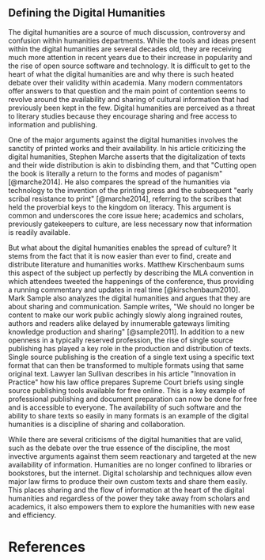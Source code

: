 
## Defining the Digital Humanities
 
The digital humanities are a source of much discussion, controversy and confusion within humanities departments. While the tools and ideas present within the digital humanities are several decades old, they are receiving much more attention in recent years due to their increase in popularity and the rise of open source software and technology. It is difficult to get to the heart of what the digital humanities are and why there is such heated debate over their validity within academia. Many modern commentators offer answers to that question and the main point of contention seems to revolve around the availability and sharing of cultural information that had previously been kept in the few. Digital humanities are perceived as a threat to literary studies because they encourage sharing and free access to information and publishing.

One of the major arguments against the digital humanities involves the sanctity of printed works and their availability. In his article criticizing the digital humanities, Stephen Marche asserts that the digitalization of texts and their wide distribution is akin to disbinding them, and that "Cutting open the book is literally a return to the forms and modes of paganism" [@marche2014]. He also compares the spread of the humanities via technology to the invention of the printing press and the subsequent "early scribal resistance to print" [@marche2014], referring to the scribes that held the proverbial keys to the kingdom on literacy. This argument is common and underscores the core issue here; academics and scholars, previously gatekeepers to culture, are less necessary now that information is readily available.

But what about the digital humanities enables the spread of culture? It stems from the fact that it is now easier than ever to find, create and distribute literature and humanities works. Matthew Kirschenbaum sums this aspect of the subject up perfectly by describing the MLA convention in which attendees tweeted the happenings of the conference, thus providing a running commentary and updates in real time [@kirschenbaum2010]. Mark Sample also analyzes the digital humanities and argues that they are about sharing and communication. Sample writes, "We should no longer be content to make our work public achingly slowly along ingrained routes, authors and readers alike delayed by innumerable gateways limiting knowledge production and sharing" [@sample2011]. In addition to a new openness in a typically reserved profession, the rise of single source publishing has played a key role in the production and distribution of texts. Single source publishing is the creation of a single text using a specific text format that can then be transformed to multiple formats using that same original text. Lawyer Ian Sullivan describes in his article "Innovation in Practice" how his law office prepares Supreme Court briefs using single source publishing tools available for free online. This is a key example of professional publishing and document preparation can now be done for free and is accessible to everyone. The availability of such software and the ability to share texts so easily in many formats is an example of the digital humanities is a discipline of sharing and collaboration.

While there are several criticisms of the digital humanities that are valid, such as the debate over the true essence of the discipline, the most invective arguments against them seem reactionary and targeted at the new availability of information. Humanities are no longer confined to libraries or bookstores, but the internet. Digital scholarship and techniques allow even major law firms to produce their own custom texts and share them easily. This places sharing and the flow of information at the heart of the digital humanities and regardless of the power they take away from scholars and academics, it also empowers them to explore the humanities with new ease and efficiency.

# References